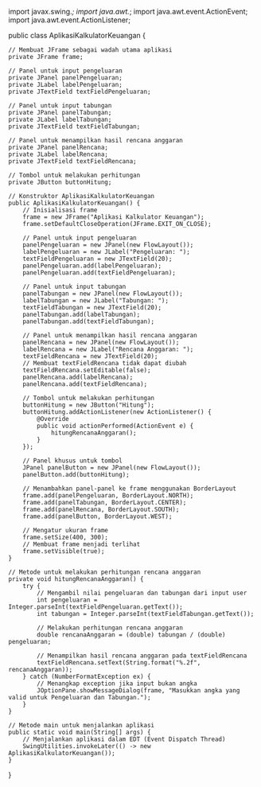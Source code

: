 import javax.swing.*;
import java.awt.*;
import java.awt.event.ActionEvent;
import java.awt.event.ActionListener;

public class AplikasiKalkulatorKeuangan {

    // Membuat JFrame sebagai wadah utama aplikasi
    private JFrame frame;

    // Panel untuk input pengeluaran
    private JPanel panelPengeluaran;
    private JLabel labelPengeluaran;
    private JTextField textFieldPengeluaran;

    // Panel untuk input tabungan
    private JPanel panelTabungan;
    private JLabel labelTabungan;
    private JTextField textFieldTabungan;

    // Panel untuk menampilkan hasil rencana anggaran
    private JPanel panelRencana;
    private JLabel labelRencana;
    private JTextField textFieldRencana;

    // Tombol untuk melakukan perhitungan
    private JButton buttonHitung;

    // Konstruktor AplikasiKalkulatorKeuangan
    public AplikasiKalkulatorKeuangan() {
        // Inisialisasi frame
        frame = new JFrame("Aplikasi Kalkulator Keuangan");
        frame.setDefaultCloseOperation(JFrame.EXIT_ON_CLOSE);

        // Panel untuk input pengeluaran
        panelPengeluaran = new JPanel(new FlowLayout());
        labelPengeluaran = new JLabel("Pengeluaran: ");
        textFieldPengeluaran = new JTextField(20);
        panelPengeluaran.add(labelPengeluaran);
        panelPengeluaran.add(textFieldPengeluaran);

        // Panel untuk input tabungan
        panelTabungan = new JPanel(new FlowLayout());
        labelTabungan = new JLabel("Tabungan: ");
        textFieldTabungan = new JTextField(20);
        panelTabungan.add(labelTabungan);
        panelTabungan.add(textFieldTabungan);

        // Panel untuk menampilkan hasil rencana anggaran
        panelRencana = new JPanel(new FlowLayout());
        labelRencana = new JLabel("Rencana Anggaran: ");
        textFieldRencana = new JTextField(20);
        // Membuat textFieldRencana tidak dapat diubah
        textFieldRencana.setEditable(false);
        panelRencana.add(labelRencana);
        panelRencana.add(textFieldRencana);

        // Tombol untuk melakukan perhitungan
        buttonHitung = new JButton("Hitung");
        buttonHitung.addActionListener(new ActionListener() {
            @Override
            public void actionPerformed(ActionEvent e) {
                hitungRencanaAnggaran();
            }
        });

        // Panel khusus untuk tombol
        JPanel panelButton = new JPanel(new FlowLayout());
        panelButton.add(buttonHitung);

        // Menambahkan panel-panel ke frame menggunakan BorderLayout
        frame.add(panelPengeluaran, BorderLayout.NORTH);
        frame.add(panelTabungan, BorderLayout.CENTER);
        frame.add(panelRencana, BorderLayout.SOUTH);
        frame.add(panelButton, BorderLayout.WEST);

        // Mengatur ukuran frame
        frame.setSize(400, 300);
        // Membuat frame menjadi terlihat
        frame.setVisible(true);
    }

    // Metode untuk melakukan perhitungan rencana anggaran
    private void hitungRencanaAnggaran() {
        try {
            // Mengambil nilai pengeluaran dan tabungan dari input user
            int pengeluaran = Integer.parseInt(textFieldPengeluaran.getText());
            int tabungan = Integer.parseInt(textFieldTabungan.getText());

            // Melakukan perhitungan rencana anggaran
            double rencanaAnggaran = (double) tabungan / (double) pengeluaran;

            // Menampilkan hasil rencana anggaran pada textFieldRencana
            textFieldRencana.setText(String.format("%.2f", rencanaAnggaran));
        } catch (NumberFormatException ex) {
            // Menangkap exception jika input bukan angka
            JOptionPane.showMessageDialog(frame, "Masukkan angka yang valid untuk Pengeluaran dan Tabungan.");
        }
    }

    // Metode main untuk menjalankan aplikasi
    public static void main(String[] args) {
        // Menjalankan aplikasi dalam EDT (Event Dispatch Thread)
        SwingUtilities.invokeLater(() -> new AplikasiKalkulatorKeuangan());
    }
}
